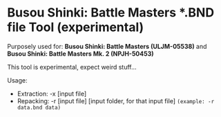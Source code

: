 # Busou Shinki: Battle Masters *.BND file Tool (experimental)

Purposely used for: **Busou Shinki: Battle Masters (ULJM-05538)** and **Busou Shinki: Battle Masters Mk. 2 (NPJH-50453)**

This tool is experimental, expect weird stuff...

Usage:
- Extraction: -x [input file]
- Repacking: -r [input file] [input folder, for that input file] `(example: -r data.bnd data)`
